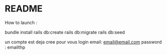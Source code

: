 # README

How to launch :

 bundle install
 rails db:create
 rails db:migrate
 rails db:seed 
 
 un compte est deja cree pour vous login
 email:     email@email.com
 password : emailthp
